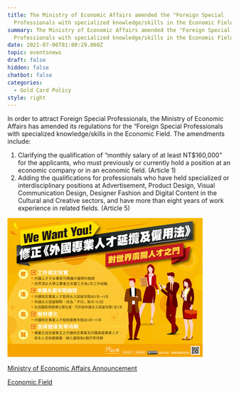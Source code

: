 ```yaml
---
title: The Ministry of Economic Affairs amended the "Foreign Special
  Professionals with specialized knowledge/skills in the Economic Field”.
summary: The Ministry of Economic Affairs amended the "Foreign Special
  Professionals with specialized knowledge/skills in the Economic Field”.
date: 2021-07-06T01:00:29.060Z
topic: eventsnews
draft: false
hidden: false
chatbot: false
categories:
  - Gold Card Policy
style: right
---
```

In order to attract Foreign Special Professionals, the Ministry of Economic Affairs has amended its regulations for the “Foreign Special Professionals with specialized knowledge/skills in the Economic Field. The amendments include:

1. Clarifying the qualification of “monthly salary of at least NT$160,000” for the applicants, who must previously or currently hold a position at an economic company or in an economic field. (Article 1)
2. Adding the qualifications for professionals who have held  specialized or interdisciplinary positions at Advertisement, Product Design, Visual Communication Design, Designer Fashion and Digital Content in the Cultural and Creative sectors, and have more than eight years of work experience in related fields. (Article 5)

![Announcement DM](/cms-uploads/行政院人才專法文宣.jpg)

[Ministry of Economic Affairs Announcement](https://ws.ndc.gov.tw/Download.ashx?u=LzAwMS9hZG1pbmlzdHJhdG9yLzI4L3JlbGZpbGUvNjg0Ni8zNTA5Ny83ZDY1MWNlZC0zNGVlLTQ3OTMtYTE3MC02NjU0NjE5NjkwN2IucGRm&n=57aT5r%2bf6YOo5YWs5ZGKLnBkZg%3d%3d&icon=..pdf " to Ministry of Economic Affairs Announcement")

[Economic Field](https://ws.ndc.gov.tw/Download.ashx?u=LzAwMS9hZG1pbmlzdHJhdG9yLzI4L3JlbGZpbGUvNjg0Ni8zNTA5Ny9iM2UyYjMxNi1mNjg4LTQwOTQtODcxYy0xMmNhMTNlMjJiNmQucGRm&n=Mi7ntpPmv5%2fpoJjln58ucGRm&icon=..pdf " to Economic Field Qualification PDF File")